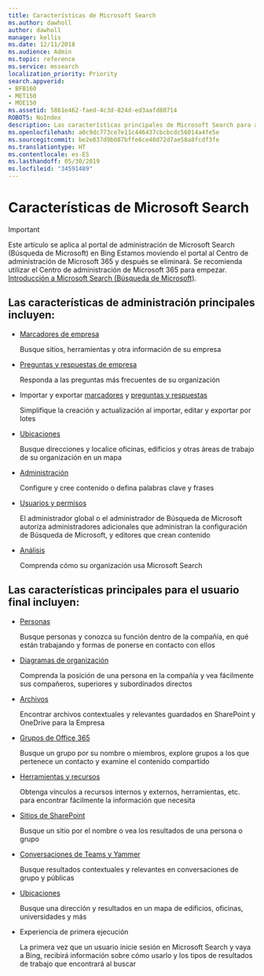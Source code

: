 ```yaml
---
title: Características de Microsoft Search
ms.author: dawholl
author: dawholl
manager: kellis
ms.date: 12/11/2018
ms.audience: Admin
ms.topic: reference
ms.service: mssearch
localization_priority: Priority
search.appverid:
- BFB160
- MET150
- MOE150
ms.assetid: 5861e462-faed-4c3d-824d-ed3aafd80714
ROBOTS: NoIndex
description: Las características principales de Microsoft Search para administradores y usuarios finales incluyen marcadores, preguntas y respuestas e información detallada de administración y datos
ms.openlocfilehash: a0c9dc773ce7e11c446437cbcbcdc56014a4fe5e
ms.sourcegitcommit: be2e837d9b087bffe6ce40d72d7ae58a8fcdf3fe
ms.translationtype: HT
ms.contentlocale: es-ES
ms.lasthandoff: 05/30/2019
ms.locfileid: "34591489"
---
```

# <a name="features-of-microsoft-search"></a>Características de Microsoft Search

> [!IMPORTANT]
> Este artículo se aplica al portal de administración de Microsoft Search (Búsqueda de Microsoft) en Bing Estamos moviendo el portal al Centro de administración de Microsoft 365 y después se eliminará. Se recomienda utilizar el Centro de administración de Microsoft 365 para empezar. [Introducción a Microsoft Search (Búsqueda de Microsoft)](overview-microsoft-search.md).

## <a name="key-admin-features-include"></a>Las características de administración principales incluyen:

- [Marcadores de empresa](create-and-manage-bookmarks.md)
    
    Busque sitios, herramientas y otra información de su empresa
    
- [Preguntas y respuestas de empresa](create-and-manage-qas.md)
    
    Responda a las preguntas más frecuentes de su organización
    
- Importar y exportar [marcadores](bulk-create-bookmarks.md) y [preguntas y respuestas](bulk-create-qas.md)
    
    Simplifique la creación y actualización al importar, editar y exportar por lotes

- [Ubicaciones](locations.md)
    
    Busque direcciones y localice oficinas, edificios y otras áreas de trabajo de su organización en un mapa
    
- [Administración](set-up-microsoft-search.md)
    
    Configure y cree contenido o defina palabras clave y frases
    
- [Usuarios y permisos](add-users.md)
    
    El administrador global o el administrador de Búsqueda de Microsoft autoriza administradores adicionales que administran la configuración de Búsqueda de Microsoft, y editores que crean contenido
    
- [Análisis ](get-insights.md) 
    
    Comprenda cómo su organización usa Microsoft Search 
    
## <a name="key-end-user-features-include"></a>Las características principales para el usuario final incluyen:

- [Personas](use/find-people-and-groups.md)
    
    Busque personas y conozca su función dentro de la compañía, en qué están trabajando y formas de ponerse en contacto con ellos
    
- [Diagramas de organización](use/find-people-and-groups.md)
    
    Comprenda la posición de una persona en la compañía y vea fácilmente sus compañeros, superiores y subordinados directos
    
- [Archivos](use/find-files.md)
    
    Encontrar archivos contextuales y relevantes guardados en SharePoint y OneDrive para la Empresa
    
- [Grupos de Office 365](use/find-people-and-groups.md)
    
    Busque un grupo por su nombre o miembros, explore grupos a los que pertenece un contacto y examine el contenido compartido
    
- [Herramientas y recursos](use/find-resources-tools-and-more.md)
    
    Obtenga vínculos a recursos internos y externos, herramientas, etc. para encontrar fácilmente la información que necesita
    
- [Sitios de SharePoint](use/find-sharepoint-sites.md)
    
    Busque un sitio por el nombre o vea los resultados de una persona o grupo
    
- [Conversaciones de Teams y Yammer](use/find-conversations.md)
    
    Busque resultados contextuales y relevantes en conversaciones de grupo y públicas

- [Ubicaciones](use/find-locations.md)
    
    Busque una dirección y resultados en un mapa de edificios, oficinas, universidades y más
    
- Experiencia de primera ejecución
    
    La primera vez que un usuario inicie sesión en Microsoft Search y vaya a Bing, recibirá información sobre cómo usarlo y los tipos de resultados de trabajo que encontrará al buscar